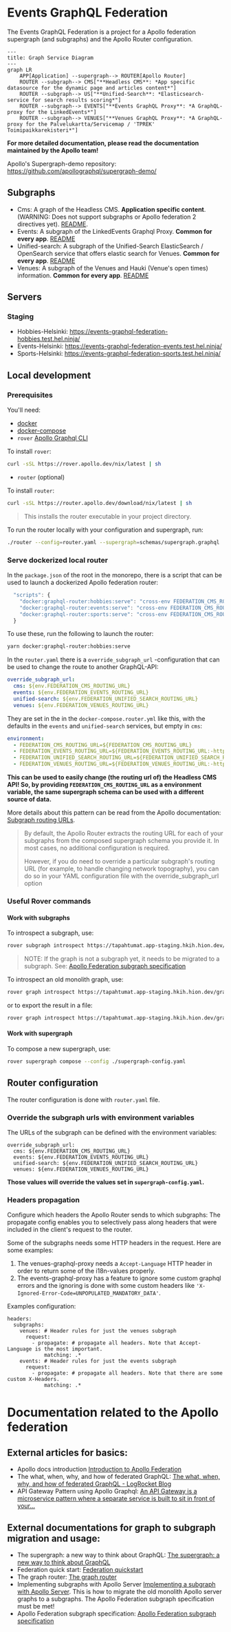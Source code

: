 # Events GraphQL Federation

The Events GraphQL Federation is a project for a Apollo federation supergraph (and subgraphs) and the Apollo Router configuration.

```mermaid
---
title: Graph Service Diagram
---
graph LR
    APP[Application] --supergraph--> ROUTER[Apollo Router]
    ROUTER --subgraph--> CMS["**Headless CMS**: *App specific datasource for the dynamic page and articles content*"]
    ROUTER --subgraph--> US["**Unified-Search**: *Elasticsearch-service for search results scoring*"]
    ROUTER --subgraph--> EVENTS["**Events GraphQL Proxy**: *A GraphQL-proxy for the LinkedEvents*"]
    ROUTER --subgraph--> VENUES["**Venues GraphQL Proxy**: *A GraphQL-proxy for the Palvelukartta/Servicemap / 'TPREK' Toimipaikkarekisteri*"]
```

**For more detailed documentation, please read the documentation maintained by the Apollo team!**

Apollo's Supergraph-demo repository: https://github.com/apollographql/supergraph-demo/

## Subgraphs

- Cms: A graph of the Headless CMS. **Application specific content**. (WARNING: Does not support subgraphs or Apollo federation 2 directives yet). [README](./subgraphs/cms/README.md).
- Events: A subgraph of the LinkedEvents Graphql Proxy. **Common for every app**. [README](./subgraphs/events/README.md)
- Unified-search: A subgraph of the Unified-Search ElasticSearch / OpenSearch service that offers elastic search for Venues. **Common for every app**. [README](./subgraphs/unified-search/README.md)
- Venues: A subgraph of the Venues and Hauki (Venue's open times) information. **Common for every app**. [README](./subgraphs/venues/README.md)

## Servers

### Staging

- Hobbies-Helsinki: https://events-graphql-federation-hobbies.test.hel.ninja/
- Events-Helsinki: https://events-graphql-federation-events.test.hel.ninja/
- Sports-Helsinki: https://events-graphql-federation-sports.test.hel.ninja/

## Local development

### Prerequisites

You'll need:

- [docker](https://docs.docker.com/get-docker/)
- [docker-compose](https://docs.docker.com/compose/install/)
- `rover` [Apollo Graphql CLI](https://www.apollographql.com/docs/rover/getting-started)

To install `rover`:

```sh
curl -sSL https://rover.apollo.dev/nix/latest | sh
```

- `router` (optional)

To install `router`:

```sh
curl -sSL https://router.apollo.dev/download/nix/latest | sh
```

> This installs the router executable in your project directory.

To run the router locally with your configuration and supergraph, run:

```sh
./router --config=router.yaml --supergraph=schemas/supergraph.graphql
```

### Serve dockerized local router

In the `package.json` of the root in the monorepo, there is a script that can be used to launch a dockerized Apollo federation router:

```javascript
  "scripts": {
    "docker:graphql-router:hobbies:serve": "cross-env FEDERATION_CMS_ROUTING_URL=https://harrastus.app-staging.hkih.hion.dev/graphql FEDERATION_EVENTS_ROUTING_URL=https://events-graphql-proxy.test.hel.ninja/proxy/graphql FEDERATION_UNIFIED_SEARCH_ROUTING_URL=https://kuva-unified-search.api.test.hel.ninja/search FEDERATION_VENUES_ROUTING_URL=https://venue-graphql-proxy.test.hel.ninja/proxy/graphql docker compose -f docker-compose.router.yml up",
    "docker:graphql-router:events:serve": "cross-env FEDERATION_CMS_ROUTING_URL=https://tapahtumat.app-staging.hkih.hion.dev/graphql FEDERATION_EVENTS_ROUTING_URL=https://events-graphql-proxy.test.hel.ninja/proxy/graphql FEDERATION_UNIFIED_SEARCH_ROUTING_URL=https://kuva-unified-search.api.test.hel.ninja/search FEDERATION_VENUES_ROUTING_URL=https://venue-graphql-proxy.test.hel.ninja/proxy/graphql docker compose -f docker-compose.router.yml up",
    "docker:graphql-router:sports:serve": "cross-env FEDERATION_CMS_ROUTING_URL=https://liikunta.app-staging.hkih.hion.dev/graphql FEDERATION_EVENTS_ROUTING_URL=https://events-graphql-proxy.test.hel.ninja/proxy/graphql FEDERATION_UNIFIED_SEARCH_ROUTING_URL=https://kuva-unified-search.api.test.hel.ninja/search FEDERATION_VENUES_ROUTING_URL=https://venue-graphql-proxy.test.hel.ninja/proxy/graphql docker compose -f docker-compose.router.yml up",
  }
```

To use these, run the following to launch the router:

```sh
yarn docker:graphql-router:hobbies:serve
```

In the `router.yaml` there is a `override_subgraph_url` -configuration that can be used to change the route to another GraphQL-API:

```yaml
override_subgraph_url:
  cms: ${env.FEDERATION_CMS_ROUTING_URL}
  events: ${env.FEDERATION_EVENTS_ROUTING_URL}
  unified-search: ${env.FEDERATION_UNIFIED_SEARCH_ROUTING_URL}
  venues: ${env.FEDERATION_VENUES_ROUTING_URL}
```

They are set in the in the `docker-compose.router.yml` like this, with the defaults in the `events` and `unified-search` services, but empty in `cms`:

```yaml
environment:
  - FEDERATION_CMS_ROUTING_URL=${FEDERATION_CMS_ROUTING_URL}
  - FEDERATION_EVENTS_ROUTING_URL=${FEDERATION_EVENTS_ROUTING_URL:-https://events-graphql-proxy.test.hel.ninja/proxy/graphql}
  - FEDERATION_UNIFIED_SEARCH_ROUTING_URL=${FEDERATION_UNIFIED_SEARCH_ROUTING_URL:-https://kuva-unified-search.api.test.hel.ninja/search}
  - FEDERATION_VENUES_ROUTING_URL=${FEDERATION_VENUES_ROUTING_URL:-https://venue-graphql-proxy.test.hel.ninja/proxy/graphql}
```

**This can be used to easily change (the routing url of) the Headless CMS API! So, by providing `FEDERATION_CMS_ROUTING_URL` as a environment variable, the same supergraph schema can be used with a different source of data.**

More details about this pattern can be read from the Apollo documentation: [Subgraph routing URLs](https://www.apollographql.com/docs/router/configuration/overview/#subgraph-routing-urls).

> By default, the Apollo Router extracts the routing URL for each of your subgraphs from the composed supergraph schema you provide it. In most cases, no additional configuration is required.
>
> However, if you do need to override a particular subgraph's routing URL (for example, to handle changing network topography), you can do so in your YAML configuration file with the override_subgraph_url option

### Useful Rover commands

#### Work with subgraphs

To introspect a subgraph, use:

```sh
rover subgraph introspect https://tapahtumat.app-staging.hkih.hion.dev/graphql
```

> NOTE: If the graph is not a subgraph yet, it needs to be migrated to a subgraph. See: [Apollo Federation subgraph specification](https://www.apollographql.com/docs/federation/subgraph-spec/)

To introspect an old monolith graph, use:

```sh
rover graph introspect https://tapahtumat.app-staging.hkih.hion.dev/graphql
```

or to export the result in a file:

```sh
rover graph introspect https://tapahtumat.app-staging.hkih.hion.dev/graphql > my-schema.graphql
```

#### Work with supergraph

To compose a new supergraph, use:

```sh
rover supergraph compose --config ./supergraph-config.yaml
```

## Router configuration

The router configuration is done with `router.yaml` file.

### Override the subgraph urls with environment variables

The URLs of the subgraph can be defined with the environment variables:

```
override_subgraph_url:
  cms: ${env.FEDERATION_CMS_ROUTING_URL}
  events: ${env.FEDERATION_EVENTS_ROUTING_URL}
  unified-search: ${env.FEDERATION_UNIFIED_SEARCH_ROUTING_URL}
  venues: ${env.FEDERATION_VENUES_ROUTING_URL}
```

**Those values will override the values set in `supergraph-config.yaml`.**

### Headers propagation

Configure which headers the Apollo Router sends to which subgraphs: The propagate config enables you to selectively pass along headers that were included in the client's request to the router.

Some of the subgraphs needs some HTTP headers in the request. Here are some examples:

1. The venues-graphql-proxy needs a `Accept-Language` HTTP header in order to return some of the i18n-values properly.
2. The events-graphql-proxy has a feature to ignore some custom graphql errors and the ignoring is done with some custom headers like `'X-Ignored-Error-Code=UNPOPULATED_MANDATORY_DATA'`.

Examples configuration:

```
headers:
  subgraphs:
    venues: # Header rules for just the venues subgraph
      request:
        - propagate: # propagate all headers. Note that Accept-Language is the most important.
            matching: .*
    events: # Header rules for just the events subgraph
      request:
        - propagate: # propagate all headers. Note that there are some custom X-Headers.
            matching: .*
```

# Documentation related to the Apollo federation

## External articles for basics:

- Apollo docs introduction [Introduction to Apollo Federation](https://www.apollographql.com/docs/federation/)
- The what, when, why, and how of federated GraphQL: [The what, when, why, and how of federated GraphQL - LogRocket Blog](https://blog.logrocket.com/the-what-when-why-and-how-of-federated-graphql/)
- API Gateway Pattern using Apollo Graphql: [An API Gateway is a microservice pattern where a separate service is built to sit in front of your…](https://medium.com/tkssharma/an-api-gateway-is-a-microservice-pattern-where-a-separate-service-is-built-to-sit-in-front-of-your-be4b16861d40)

## External documentations for graph to subgraph migration and usage:

- The supergraph: a new way to think about GraphQL: [The supergraph: a new way to think about GraphQL](https://www.apollographql.com/blog/announcement/backend/the-supergraph-a-new-way-to-think-about-graphql/)
- Federation quick start: [Federation quickstart](https://www.apollographql.com/docs/federation/quickstart/local-composition)
- The graph router: [The graph router](https://www.apollographql.com/docs/federation/building-supergraphs/router#composing-the-supergraph-schema)
- Implementing subgraphs with Apollo Server [Implementing a subgraph with Apollo Server](https://www.apollographql.com/docs/federation/building-supergraphs/subgraphs-apollo-server/). This is how to migrate the old monolith Apollo server graphs to a subgraphs. The Apollo Federation subgraph specification must be met!
- Apollo Federation subgraph specification: [Apollo Federation subgraph specification](https://www.apollographql.com/docs/federation/subgraph-spec/)
